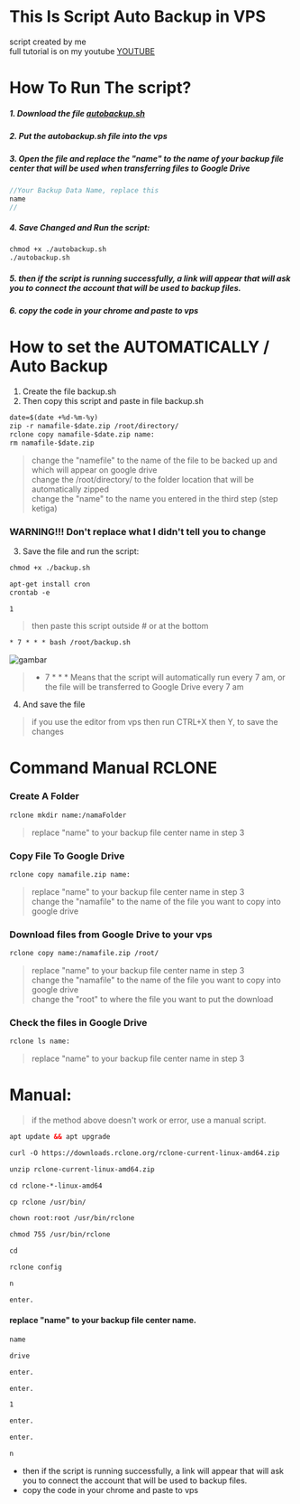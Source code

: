 # This Is Script Auto Backup in VPS
script created by me <br>
full tutorial is on my youtube [YOUTUBE](https://youtu.be/m8JcTf3dd7Y)

# How To Run The script?
##### 1. Download the file [autobackup.sh](https://github.com/EdoGaming28/autobackup/archive/refs/heads/main.zip)
##### 2. Put the autobackup.sh file into the vps
##### 3. Open the file and replace the "name" to the name of your backup file center that will be used when transferring files to Google Drive
```java
//Your Backup Data Name, replace this 
name
//
```
##### 4. Save Changed and Run the script:
```html
chmod +x ./autobackup.sh
./autobackup.sh
```
##### 5. then if the script is running successfully, a link will appear that will ask you to connect the account that will be used to backup files.
##### 6. copy the code in your chrome and paste to vps

# How to set the AUTOMATICALLY / Auto Backup
1. Create the file backup.sh
2. Then copy this script and paste in file backup.sh
```html
date=$(date +%d-%m-%y)
zip -r namafile-$date.zip /root/directory/
rclone copy namafile-$date.zip name:
rm namafile-$date.zip
```
> change the "namefile" to the name of the file to be backed up and which will appear on google drive <br>
> change the /root/directory/ to the folder location that will be automatically zipped <br>
> change the "name" to the name you entered in the third step (step ketiga)
### WARNING!!! Don't replace what I didn't tell you to change
3. Save the file and run the script:
```html
chmod +x ./backup.sh
```
```html
apt-get install cron
crontab -e
```
```html
1
```
> then paste this script outside # or at the bottom
```html
* 7 * * * bash /root/backup.sh
```
![gambar](https://gosigitgo.files.wordpress.com/2010/03/crontab-syntax.gif?w=510)

> * 7 * * * Means that the script will automatically run every 7 am, or the file will be transferred to Google Drive every 7 am
4. And save the file
> if you use the editor from vps then run CTRL+X then Y, to save the changes

# Command Manual RCLONE
### Create A Folder
```html
rclone mkdir name:/namaFolder
```
> replace "name" to your backup file center name in step 3

### Copy File To Google Drive
```html
rclone copy namafile.zip name:
```
> replace "name" to your backup file center name in step 3 <br>
> change the "namafile" to the name of the file you want to copy into google drive

### Download files from Google Drive to your vps
```html
rclone copy name:/namafile.zip /root/
```
> replace "name" to your backup file center name in step 3 <br>
> change the "namafile" to the name of the file you want to copy into google drive <br>
> change the "root" to where the file you want to put the download

### Check the files in Google Drive
```html
rclone ls name:
```
> replace "name" to your backup file center name in step 3

# Manual:
>if the method above doesn't work or error, use a manual script.
```html
apt update && apt upgrade
```
```html
curl -O https://downloads.rclone.org/rclone-current-linux-amd64.zip
```
```html
unzip rclone-current-linux-amd64.zip
```
```html
cd rclone-*-linux-amd64
```
```html
cp rclone /usr/bin/
```
```html
chown root:root /usr/bin/rclone
```
```html
chmod 755 /usr/bin/rclone
```
```html
cd
```
```html
rclone config
```
```html
n
```
```html
enter.
```
#### replace "name" to your backup file center name.
```html
name
```
```html
drive
```
```html
enter.
```
```html
enter.
```
```html
1
```
```html
enter.
```
```html
enter.
```
```html
n
```
- then if the script is running successfully, a link will appear that will ask you to connect the account that will be used to backup files.
- copy the code in your chrome and paste to vps
